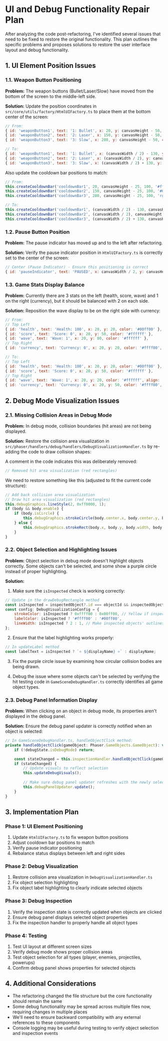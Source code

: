 # UI and Debug Functionality Repair Plan

After analyzing the code post-refactoring, I've identified several issues that need to be fixed to restore the original functionality. This plan outlines the specific problems and proposes solutions to restore the user interface layout and debug functionality.

## 1. UI Element Position Issues

### 1.1. Weapon Button Positioning
**Problem:** The weapon buttons (Bullet/Laser/Slow) have moved from the bottom of the screen to the middle-left side.

**Solution:** Update the position coordinates in `src/core/utils/factory/HtmlUIFactory.ts` to place them at the bottom center of the screen:

```javascript
// From:
{ id: 'weaponButton1', text: '1: Bullet', x: 20, y: canvasHeight - 50, color: '#dddddd', bgColor: '#555555' },
{ id: 'weaponButton2', text: '2: Laser', x: 150, y: canvasHeight - 50, color: '#dddddd', bgColor: '#555555' },
{ id: 'weaponButton3', text: '3: Slow', x: 280, y: canvasHeight - 50, color: '#dddddd', bgColor: '#555555' },

// To:
{ id: 'weaponButton1', text: '1: Bullet', x: (canvasWidth / 2) - 130, y: canvasHeight - 50, color: '#dddddd', bgColor: '#555555' },
{ id: 'weaponButton2', text: '2: Laser', x: (canvasWidth / 2), y: canvasHeight - 50, color: '#dddddd', bgColor: '#555555' },
{ id: 'weaponButton3', text: '3: Slow', x: (canvasWidth / 2) + 130, y: canvasHeight - 50, color: '#dddddd', bgColor: '#555555' },
```

Also update the cooldown bar positions to match:

```javascript
// From:
this.createCooldownBar('cooldownBar1', 20, canvasHeight - 25, 100, '#ff0000');
this.createCooldownBar('cooldownBar2', 150, canvasHeight - 25, 100, '#00ffff');
this.createCooldownBar('cooldownBar3', 280, canvasHeight - 25, 100, 'rgba(255, 215, 0, 0.7)');

// To:
this.createCooldownBar('cooldownBar1', (canvasWidth / 2) - 130, canvasHeight - 25, 100, '#ff0000');
this.createCooldownBar('cooldownBar2', (canvasWidth / 2), canvasHeight - 25, 100, '#00ffff');
this.createCooldownBar('cooldownBar3', (canvasWidth / 2) + 130, canvasHeight - 25, 100, 'rgba(255, 215, 0, 0.7)');
```

### 1.2. Pause Button Position
**Problem:** The pause indicator has moved up and to the left after refactoring.

**Solution:** Verify the pause indicator position in `HtmlUIFactory.ts` is correctly set to the center of the screen:

```javascript
// Center (Pause Indicator) - Ensure this positioning is correct
{ id: 'pauseIndicator', text: 'PAUSED', x: canvasWidth / 2, y: canvasHeight / 2, color: '#ff0000', align: 'center', bgColor: 'rgba(0,0,0,0.7)' },
```

### 1.3. Game Stats Display Balance
**Problem:** Currently there are 3 stats on the left (health, score, wave) and 1 on the right (currency), but it should be balanced with 2 on each side.

**Solution:** Reposition the wave display to be on the right side with currency:

```javascript
// From:
// Top Left
{ id: 'health', text: 'Health: 100', x: 20, y: 20, color: '#00ff00' },
{ id: 'score', text: 'Score: 0', x: 20, y: 50, color: '#ffffff' },
{ id: 'wave', text: 'Wave: 1', x: 20, y: 80, color: '#ffffff' },
// Top Right
{ id: 'currency', text: 'Currency: 0', x: 20, y: 20, color: '#ffff00', align: 'right' },

// To:
// Top Left
{ id: 'health', text: 'Health: 100', x: 20, y: 20, color: '#00ff00' },
{ id: 'score', text: 'Score: 0', x: 20, y: 50, color: '#ffffff' },
// Top Right
{ id: 'wave', text: 'Wave: 1', x: 20, y: 20, color: '#ffffff', align: 'right' },
{ id: 'currency', text: 'Currency: 0', x: 20, y: 50, color: '#ffff00', align: 'right' },
```

## 2. Debug Mode Visualization Issues

### 2.1. Missing Collision Areas in Debug Mode
**Problem:** In debug mode, collision boundaries (hit areas) are not being displayed.

**Solution:** Restore the collision area visualization in `src/phaser/handlers/debug/handlers/DebugVisualizationHandler.ts` by re-adding the code to draw collision shapes:

A comment in the code indicates this was deliberately removed:
```javascript
// Removed hit area visualization (red rectangles)
```

We need to restore something like this (adjusted to fit the current code structure):

```javascript
// Add back collision area visualization
// Draw hit area visualization (red rectangles)
this.debugGraphics.lineStyle(2, 0xff0000, 1);
if (body && body.enable) {
    if (body.isCircle) {
        this.debugGraphics.strokeCircle(body.center.x, body.center.y, body.radius);
    } else {
        this.debugGraphics.strokeRect(body.x, body.y, body.width, body.height);
    }
}
```

### 2.2. Object Selection and Highlighting Issues
**Problem:** Object selection in debug mode doesn't highlight objects correctly. Some objects can't be selected, and some show a purple circle instead of proper highlighting.

**Solution:** 
1. Make sure the `isInspected` check is working correctly:

```javascript
// Update in the drawDebugRectangle method
const isInspected = inspectedObject?.id === objectId && inspectedObject?.type === objectType;
const config: DebugVisualizationConfig = {
    strokeColor: isInspected ? 0xffff00 : 0x00ff00, // Yellow if inspected, green otherwise
    labelColor: isInspected ? '#ffff00' : '#00ff00',
    lineWidth: isInspected ? 2 : 1, // Make inspected objects' outlines thicker
};
```

2. Ensure that the label highlighting works properly:

```javascript
// In updateLabel method
const labelText = isInspected ? `⭐ ${displayName} ⭐` : displayName;
```

3. Fix the purple circle issue by examining how circular collision bodies are being drawn.

4. Debug the issue where some objects can't be selected by verifying the hit testing code in `GameSceneDebugHandler.ts` correctly identifies all game object types.

### 2.3. Debug Panel Information Display
**Problem:** When clicking on an object in debug mode, its properties aren't displayed in the debug panel.

**Solution:** Ensure the debug panel updater is correctly notified when an object is selected:

```javascript
// In GameSceneDebugHandler.ts, handleObjectClick method:
private handleObjectClick(gameObject: Phaser.GameObjects.GameObject): void {
    if (!debugState.isDebugMode) return;

    const stateChanged = this.inspectionHandler.handleObjectClick(gameObject);
    if (stateChanged) {
        // Update visuals to reflect selection
        this.updateDebugVisuals();
        
        // Make sure debug panel updater refreshes with the newly selected object
        this.debugPanelUpdater.update();
    }
}
```

## 3. Implementation Plan

### Phase 1: UI Element Positioning
1. Update `HtmlUIFactory.ts` to fix weapon button positions
2. Adjust cooldown bar positions to match
3. Verify pause indicator positioning
4. Rebalance status displays between left and right sides

### Phase 2: Debug Visualization
1. Restore collision area visualization in `DebugVisualizationHandler.ts`
2. Fix object selection highlighting
3. Fix object label highlighting to clearly indicate selected objects

### Phase 3: Debug Inspection
1. Verify the inspection state is correctly updated when objects are clicked
2. Ensure debug panel displays selected object properties
3. Fix the inspection handler to properly handle all object types

### Phase 4: Testing
1. Test UI layout at different screen sizes
2. Verify debug mode shows proper collision areas
3. Test object selection for all types (player, enemies, projectiles, powerups)
4. Confirm debug panel shows properties for selected objects

## 4. Additional Considerations

- The refactoring changed the file structure but the core functionality should remain the same
- Some debug functionality may be spread across multiple files now, requiring changes in multiple places
- We'll need to ensure backward compatibility with any external references to these components
- Console logging may be useful during testing to verify object selection and inspection events